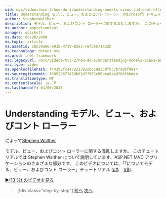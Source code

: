 ```yaml
---
uid: mvc/videos/mvc-2/how-do-i/understanding-models-views-and-controllers
title: Understanding モデル、ビュー、およびコント ローラー |Microsoft ドキュメント
author: StephenWalther
description: モデル、ビュー、およびコント ローラーに関する混乱しますか。 このチュートリアルでは Stephen Walther について説明しています、ASP.NET MVC アプリケーションのさまざまな部分です。
ms.author: aspnetcontent
manager: wpickett
ms.date: 08/20/2008
ms.topic: article
ms.assetid: 10b39a66-091b-4719-8283-7ef3e671a32b
ms.technology: dotnet-mvc
ms.prod: .net-framework
msc.legacyurl: /mvc/videos/mvc-2/how-do-i/understanding-models-views-and-controllers
msc.type: video
ms.openlocfilehash: f443b2fc147221392cbc68d350fbc7b7a8bf9914
ms.sourcegitcommit: f8852267f463b62d7f975e56bea9aa3f68fbbdeb
ms.translationtype: MT
ms.contentlocale: ja-JP
ms.lasthandoff: 04/06/2018
---
```

<a name="understanding-models-views-and-controllers"></a>Understanding モデル、ビュー、およびコント ローラー
====================
によって[Stephen Walther](https://github.com/StephenWalther)

モデル、ビュー、およびコント ローラーに関する混乱しますか。 このチュートリアルでは Stephen Walther について説明しています、ASP.NET MVC アプリケーションのさまざまな部分です。 このビデオについては、「「についてモデル、ビュー、およびコント ローラー」チュートリアル ([c#](../../../overview/older-versions-1/overview/understanding-models-views-and-controllers-cs.md)、 [VB](../../../overview/older-versions-1/overview/understanding-models-views-and-controllers-vb.md)).

[&#9654;(13 分) のビデオを見る](https://channel9.msdn.com/Blogs/ASP-NET-Site-Videos/understanding-models-views-and-controllers)

> [!div class="step-by-step"]
> [前へ](creating-a-movie-database-application-in-15-minutes-with-aspnet-mvc.md)
> [次へ](aspnet-mvc-controller-overview.md)

